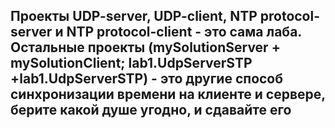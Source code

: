 ## Проекты UDP-server, UDP-client, NTP protocol-server и NTP protocol-client - это сама лаба. Остальные проекты (mySolutionServer + mySolutionClient; lab1.UdpServerSTP +lab1.UdpServerSTP) - это другие способ синхронизации времени на клиенте и сервере, берите какой душе угодно, и сдавайте его 